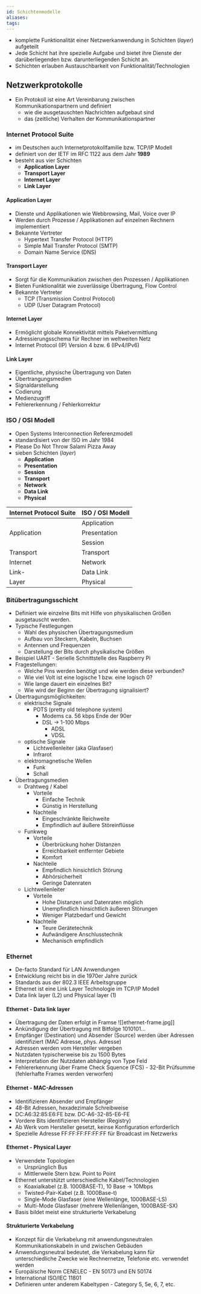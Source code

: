 ```yaml
---
id: Schichtenmodelle
aliases: 
tags:
---
```


- komplette Funktionalität einer Netzwerkanwendung in Schichten (_layer_) aufgeteilt
- Jede Schicht hat ihre spezielle Aufgabe und bietet ihre Dienste der darüberliegenden bzw. darunterliegenden Schicht an.
- Schichten erlauben Austauschbarkeit von Funktionalität/Technologien

## Netzwerkprotokolle

- Ein Protokoll ist eine Art Vereinbarung zwischen Kommunikationspartnern und definiert
  - wie die ausgetauschten Nachrichten aufgebaut sind
  - das (zeitliche) Verhalten der Kommunikationspartner

### Internet Protocol Suite

- im Deutschen auch Internetprotokollfamilie bzw. TCP/IP Modell
- definiert von der IETF im RFC 1122 aus dem Jahr **1989**
- besteht aus vier Schichten
  - **Application Layer**
  - **Transport Layer**
  - **Internet Layer**
  - **Link Layer**

#### Application Layer

- Dienste und Applikationen wie Webbrowsing, Mail, Voice over IP
- Werden durch Prozesse / Applikationen auf einzelnen Rechnern implementiert
- Bekannte Vertreter
  - Hypertext Transfer Protocol (HTTP)
  - Simple Mail Transfer Protocol (SMTP)
  - Domain Name Service (DNS)

#### Transport Layer

- Sorgt für die Kommunikation zwischen den Prozessen / Applikationen
- Bieten Funktionalität wie zuverlässige Übertragung, Flow Control
- Bekannte Vertreter
  - TCP (Transmission Control Protocol)
  - UDP (User Datagram Protocol)

#### Internet Layer

- Ermöglicht globale Konnektivität mittels Paketvermittlung
- Adressierungsschema für Rechner im weltweiten Netz
- Internet Protocol (IP) Version 4 bzw. 6 (IPv4/IPv6)

#### Link Layer

- Eigentliche, physische Übertragung von Daten
- Übertrangungsmedien
- Signaldarstellung
- Codierung
- Medienzugriff
- Fehlererkennung / Fehlerkorrektur

### ISO / OSI Modell

- Open Systems Interconnection Referenzmodell
- standardisiert von der ISO im Jahr 1984
- Please Do Not Throw Salami Pizza Away
- sieben Schichten (_layer_)
  - **Application**
  - **Presentation**
  - **Session**
  - **Transport**
  - **Network**
  - **Data Link**
  - **Physical**

| Internet Protocol Suite | ISO / OSI Modell |
| ----------------------- | ---------------- |
|                         | Application      |
| Application             | Presentation     |
|                         | Session          |
| Transport               | Transport        |
| Internet                | Network          |
| Link-                   | Data Link        |
| Layer                   | Physical         |

### Bitübertragungsschicht

- Definiert wie einzelne Bits mit Hilfe von physikalischen Größen ausgetauscht werden.
- Typische Festlegungen
  - Wahl des physischen Übertragungsmedium
  - Aufbau von Steckern, Kabeln, Buchsen
  - Antennen und Frequenzen
  - Darstellung der Bits durch physikalische Größen
- Beispiel UART - Serielle Schnittstelle des Raspberry Pi
- Fragestellungen:
  - Welche Pins werden benötigt und wie werden diese verbunden?
  - Wie viel Volt ist eine logische 1 bzw. eine logisch 0?
  - Wie lange dauert ein einzelnes Bit?
  - Wie wird der Beginn der Übertragung signalisiert?
- Übertragungsmöglichkeiten:
  - elektrische Signale
    - POTS (pretty old telephone system)
      - Modems ca. 56 kbps Ende der 90er
      - DSL -> 1-100 Mbps
        - ADSL
        - VDSL
  - optische Signale
    - Lichtwellenleiter (aka Glasfaser)
    - Infrarot
  - elektromagnetische Wellen
    - Funk
    - Schall
- Übertragungsmedien
  - Drahtweg / Kabel
    - Vorteile
      - Einfache Technik
      - Günstig in Herstellung
    - Nachteile
      - Eingeschränkte Reichweite
      - Empfindlich auf äußere Störeinflüsse
  - Funkweg
    - Vorteile
      - Überbrückung hoher Distanzen
      - Erreichbarkeit entfernter Gebiete
      - Komfort
    - Nachteile
      - Empfindlich hinsichtlich Störung
      - Abhörsicherheit
      - Geringe Datenraten
  - Lichtwellenleiter
    - Vorteile
      - Hohe Distanzen und Datenraten möglich
      - Unempfindlich hinsichtlich äußeren Störungen
      - Weniger Platzbedarf und Gewicht
    - Nachteile
      - Teure Gerätetechnik
      - Aufwändigere Anschlusstechnik
      - Mechanisch empfindlich

### Ethernet

- De-facto Standard für LAN Anwendungen
- Entwicklung reicht bis in die 1970er Jahre zurück
- Standards aus der 802.3 IEEE Arbeitsgruppe
- Ethernet ist eine Link Layer Technologie im TCP/IP Modell
- Data link layer (L2) und Physical layer (1)

#### Ethernet - Data link layer

- Übertragung der Daten erfolgt in Framse
![[ethernet-frame.jpg]]
- Ankündigung der Übertragung mit Bitfolge 1010101...
- Empfänger (Destination) und Absender (Source) werden über Adressen identifiziert (MAC Adresse, phys. Adresse)
- Adressen werden vom Hersteller vergeben
- Nutzdaten typischerweise bis zu 1500 Bytes
- Interpretation der Nutzdaten abhängig von Type Feld
- Fehlererkennung über Frame Check Squence (FCS) - 32-Bit Prüfsumme (fehlerhafte Frames werden verworfen)

#### Ethernet - MAC-Adressen
- Identifizieren Absender und Empfänger
- 48-Bit Adressen, hexadezimale Schreibweise
- DC:A6:32:85:E6:FE bzw. DC-A6-32-85-E6-FE
- Vordere Bits identifizieren Hersteller (Registry)
- Ab Werk vom Hersteller gesetzt, keinse Konfiguration erforderlich
- Spezielle Adresse FF:FF:FF:FF:FF:FF für Broadcast im Netzwerks

#### Ethernet - Physical Layer
- Verwendete Topologien
	- Ursprünglich Bus
	- Mittlerweile Stern bzw. Point to Point
- Ethernet unterstützt unterschiedliche Kabel/Technologien
	- Koaxialkabel (z.B. 1000BASE-T), 10 Base -> 10Mbps
	- Twisted-Pair-Kabel (z.B. 1000Base-t)
	- Single-Mode Glasfaser (eine Wellenlänge, 1000BASE-LS)
	- Multi-Mode Glasfaser (mehrere Wellenlängen, 1000BASE-SX)
- Basis bildet meist eine strukturierte Verkabelung

#### Strukturierte Verkabelung
- Konzept für die Verkabelung mit anwendungsneutralen Kommunikationskabeln in und zwischen Gebäuden
- Anwendungsneutral bedeutet, die Verkabelung kann für unterschiedliche Zwecke wie Rechnernetze, Telefonie etc. verwendet werden
- Europäische Norm CENELEC - EN 50173 und EN 50174
- International ISO/IEC 11801
- Definieren unter anderem Kabeltypen - Category 5, 5e, 6, 7, etc.